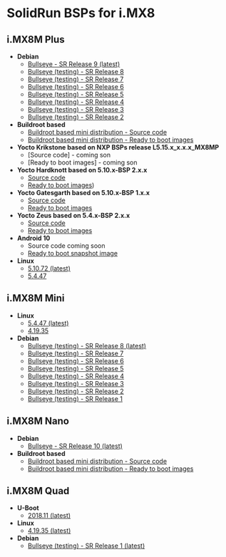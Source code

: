 # SolidRun BSPs for i.MX8

## i.MX8M Plus

- **Debian**
  - [Bullseye - SR Release 9 (latest)](debian-11_sr9)
  - [Bullseye (testing) - SR Release 8](debian-11_sr8)
  - [Bullseye (testing) - SR Release 7](debian-11_sr7)
  - [Bullseye (testing) - SR Release 6](debian-11_sr6)
  - [Bullseye (testing) - SR Release 5](debian-11_sr5)
  - [Bullseye (testing) - SR Release 4](debian-11_sr4)
  - [Bullseye (testing) - SR Release 3](debian-11_sr3)
  - [Bullseye (testing) - SR Release 2](debian-11_sr2)
- **Buildroot based**
  - [Buildroot based mini distribution - Source code](https://github.com/SolidRun/imx8mp_build)
  - [Buildroot based mini distribution - Ready to boot images](https://images.solid-run.com/IMX8/imx8mp_build)
- **Yocto Krikstone based on NXP BSPs release L5.15.x_x.x.x_MX8MP**
    - [Source code] - coming son
    - [Ready to boot images] - coming son
- **Yocto Hardknott based on 5.10.x-BSP 2.x.x**
    - [Source code](https://github.com/SolidRun/meta-solidrun-arm-imx8/tree/hardknott-imx8mp)
    - [Ready to boot images](https://images.solid-run.com/IMX8/imx8mp_yocto_hardknott-5.10.72-2.2.0))
- **Yocto Gatesgarth based on 5.10.x-BSP 1.x.x**
    - [Source code](https://github.com/SolidRun/meta-solidrun-arm-imx8/tree/gatesgarth-imx8mp)
    - [Ready to boot images](https://images.solid-run.com/IMX8/imx8mp_yocto_gategarth-5.10.9-1.1.0)
- **Yocto Zeus based on 5.4.x-BSP 2.x.x**
  - [Source code](https://github.com/SolidRun/meta-solidrun-arm-imx8/tree/zeus-imx8mp)
  - [Ready to boot images](https://images.solid-run.com/IMX8/imx8mp_yocto_zeus-5.4.x-2.x.0)
- **Android 10**
  - Source code coming soon
  - [Ready to boot snapshot image](https://images.solid-run.com/IMX8/Android)
- **Linux**
  - [5.10.72 (latest)](https://github.com/SolidRun/linux-stable/tree/lf-5.10.72-2.2.0-sr)
  - [5.4.47](https://github.com/SolidRun/linux-stable/tree/linux-5.4.y-imx8)

## i.MX8M Mini

- **Linux**
  - [5.4.47 (latest)](https://github.com/SolidRun/linux-stable/tree/linux-5.4.y-imx8)
  - [4.19.35](https://github.com/SolidRun/linux-stable/tree/linux-4.19.y-imx8)
- **Debian**
  - [Bullseye (testing) - SR Release 8 (latest)](debian-11_sr8)
  - [Bullseye (testing) - SR Release 7](debian-11_sr7)
  - [Bullseye (testing) - SR Release 6](debian-11_sr6)
  - [Bullseye (testing) - SR Release 5](debian-11_sr5)
  - [Bullseye (testing) - SR Release 4](debian-11_sr4)
  - [Bullseye (testing) - SR Release 3](debian-11_sr3)
  - [Bullseye (testing) - SR Release 2](debian-11_sr2)
  - [Bullseye (testing) - SR Release 1](debian-11_sr)

## i.MX8M Nano

- **Debian**
  - [Bullseye - SR Release 10 (latest)](debian-11_sr10)
- **Buildroot based**
  - [Buildroot based mini distribution - Source code](https://github.com/SolidRun/imx8mp_build/tree/imx8mn)
  - [Buildroot based mini distribution - Ready to boot images](https://images.solid-run.com/IMX8/imx8mn_compact_build)

## i.MX8M Quad

- **U-Boot**
  - [2018.11 (latest)](https://github.com/SolidRun/u-boot/tree/v2018.11-solidrun-1gb)
- **Linux**
  - [4.19.35 (latest)](https://github.com/SolidRun/linux-stable/tree/linux-4.19.y-imx8)
- **Debian**
  - [Bullseye (testing) - SR Release 1 (latest)](debian-11_sr)

